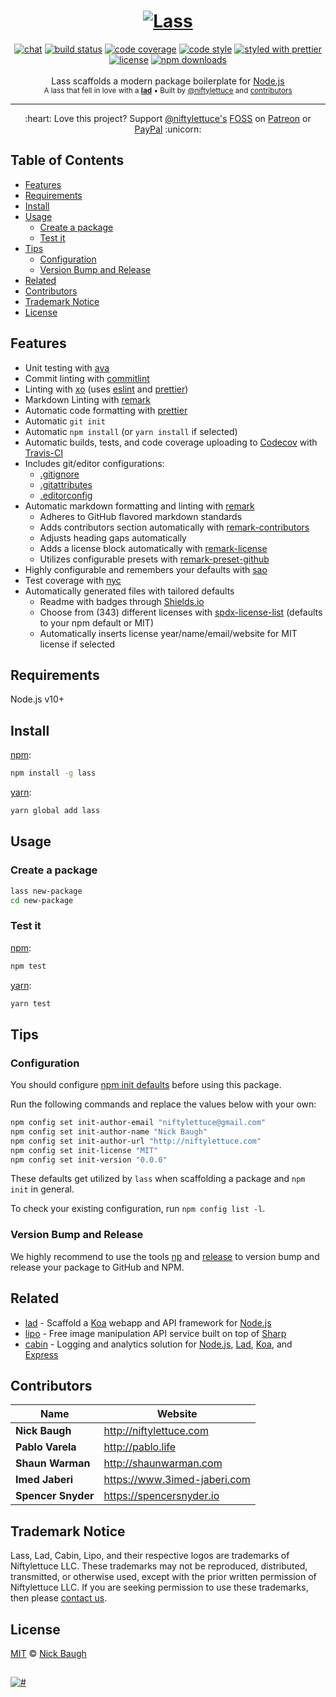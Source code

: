 <h1 align="center">
  <a href="https://lass.js.org"><img src="https://cdn.rawgit.com/lassjs/lass/e39cd571/media/lass.png" alt="Lass" /></a>
</h1>
<div align="center">
  <a href="https://join.slack.com/t/ladjs/shared_invite/zt-fqei6z11-Bq2trhwHQxVc5x~ifiZG0g"><img src="https://img.shields.io/badge/chat-join%20slack-brightgreen" alt="chat" /></a>
  <a href="https://travis-ci.com/lassjs/lass"><img src="https://travis-ci.com/lassjs/lass.svg?branch=master" alt="build status" /></a>
  <a href="https://codecov.io/github/lassjs/lass"><img src="https://img.shields.io/codecov/c/github/lassjs/lass/master.svg" alt="code coverage" /></a>
  <a href="https://github.com/sindresorhus/xo"><img src="https://img.shields.io/badge/code_style-XO-5ed9c7.svg" alt="code style" /></a>
  <a href="https://github.com/prettier/prettier"><img src="https://img.shields.io/badge/styled_with-prettier-ff69b4.svg" alt="styled with prettier" /></a>
  <a href="LICENSE"><img src="https://img.shields.io/github/license/lassjs/lass.svg" alt="license" /></a>
  <a href="https://npm.im/lass"><img src="https://img.shields.io/npm/dt/lass.svg" alt="npm downloads" /></a>
</div>
<br />

<div align="center">
  Lass scaffolds a modern package boilerplate for <a href="https://nodejs.org">Node.js</a>
</div>

<div align="center">
  <sub>
    A lass that fell in love with a <a href="https://lad.js.org"><strong>lad</strong></a>
    &bull; Built by <a href="https://github.com/niftylettuce">@niftylettuce</a>
    and <a href="#contributors">contributors</a>
  </sub>
</div>

<hr />

<div align="center">:heart: Love this project? Support <a href="https://github.com/niftylettuce" target="_blank">@niftylettuce's</a> <a href="https://en.wikipedia.org/wiki/Free_and_open-source_software" target="_blank">FOSS</a> on <a href="https://patreon.com/niftylettuce" target="_blank">Patreon</a> or <a href="https://paypal.me/niftylettuce">PayPal</a> :unicorn:</div>


## Table of Contents

* [Features](#features)
* [Requirements](#requirements)
* [Install](#install)
* [Usage](#usage)
  * [Create a package](#create-a-package)
  * [Test it](#test-it)
* [Tips](#tips)
  * [Configuration](#configuration)
  * [Version Bump and Release](#version-bump-and-release)
* [Related](#related)
* [Contributors](#contributors)
* [Trademark Notice](#trademark-notice)
* [License](#license)


## Features

* Unit testing with [ava][]
* Commit linting with [commitlint][]
* Linting with [xo][] (uses [eslint][] and [prettier][])
* Markdown Linting with [remark][]
* Automatic code formatting with [prettier][]
* Automatic `git init`
* Automatic `npm install` (or `yarn install` if selected)
* Automatic builds, tests, and code coverage uploading to [Codecov][] with [Travis-CI][]
* Includes git/editor configurations:
  * [.gitignore](template/gitignore)
  * [.gitattributes](template/.gitattributes)
  * [.editorconfig](template/.editorconfig)
* Automatic markdown formatting and linting with [remark][]
  * Adheres to GitHub flavored markdown standards
  * Adds contributors section automatically with [remark-contributors][]
  * Adjusts heading gaps automatically
  * Adds a license block automatically with [remark-license][]
  * Utilizes configurable presets with [remark-preset-github][]
* Highly configurable and remembers your defaults with [sao][]
* Test coverage with [nyc][]
* Automatically generated files with tailored defaults
  * Readme with badges through [Shields.io][shields]
  * Choose from (343) different licenses with [spdx-license-list][] (defaults to your npm default or MIT)
  * Automatically inserts license year/name/email/website for MIT license if selected


## Requirements

Node.js v10+


## Install

[npm][]:

```sh
npm install -g lass
```

[yarn][]:

```sh
yarn global add lass
```


## Usage

### Create a package

```sh
lass new-package
cd new-package
```

### Test it

[npm][]:

```sh
npm test
```

[yarn][]:

```sh
yarn test
```


## Tips

### Configuration

You should configure [npm init defaults][npm-init-defaults] before using this package.

Run the following commands and replace the values below with your own:

```bash
npm config set init-author-email "niftylettuce@gmail.com"
npm config set init-author-name "Nick Baugh"
npm config set init-author-url "http://niftylettuce.com"
npm config set init-license "MIT"
npm config set init-version "0.0.0"
```

These defaults get utilized by `lass` when scaffolding a package and `npm init` in general.

To check your existing configuration, run `npm config list -l`.

### Version Bump and Release

We highly recommend to use the tools [np][] and [release][] to version bump and release your package to GitHub and NPM.


## Related

* [lad][] - Scaffold a [Koa][] webapp and API framework for [Node.js][node]
* [lipo][] - Free image manipulation API service built on top of [Sharp][]
* [cabin][] - Logging and analytics solution for [Node.js][node], [Lad][], [Koa][], and [Express][]


## Contributors

| Name               | Website                        |
| ------------------ | ------------------------------ |
| **Nick Baugh**     | <http://niftylettuce.com>      |
| **Pablo Varela**   | <http://pablo.life>            |
| **Shaun Warman**   | <http://shaunwarman.com>       |
| **Imed Jaberi**    | <https://www.3imed-jaberi.com> |
| **Spencer Snyder** | <https://spencersnyder.io>     |


## Trademark Notice

Lass, Lad, Cabin, Lipo, and their respective logos are trademarks of Niftylettuce LLC.
These trademarks may not be reproduced, distributed, transmitted, or otherwise used, except with the prior written permission of Niftylettuce LLC.
If you are seeking permission to use these trademarks, then please [contact us](mailto:niftylettuce@gmail.com).


## License

[MIT](LICENSE) © [Nick Baugh](http://niftylettuce.com)


##

<a href="#"><img src="https://cdn.rawgit.com/lassjs/lass/e39cd571/media/lass-footer.png" alt="#" /></a>

[eslint]: https://eslint.org/

[xo]: https://github.com/sindresorhus/xo

[codecov]: https://codecov.io

[travis-ci]: https://travis-ci.com

[ava]: https://github.com/avajs/ava

[prettier]: https://prettier.io/

[npm]: https://www.npmjs.com/

[yarn]: https://yarnpkg.com/

[remark]: https://github.com/wooorm/remark

[remark-contributors]: https://github.com/hughsk/remark-contributors

[lad]: https://lad.js.org

[node]: https://nodejs.org

[koa]: http://koajs.com/

[remark-license]: https://github.com/wooorm/remark-license

[remark-preset-github]: https://github.com/niftylettuce/remark-preset-github

[sao]: https://sao.js.org/#/

[nyc]: https://github.com/istanbuljs/nyc

[shields]: https://shields.io/

[spdx-license-list]: https://github.com/sindresorhus/spdx-license-list

[npm-init-defaults]: https://docs.npmjs.com/misc/config#init-author-name

[sharp]: http://sharp.dimens.io/

[lipo]: https://lipo.io

[cabin]: http://cabinjs.com

[express]: https://expressjs.com

[commitlint]: https://github.com/marionebl/commitlint

[np]: https://github.com/sindresorhus/np

[release]: https://github.com/zeit/release
